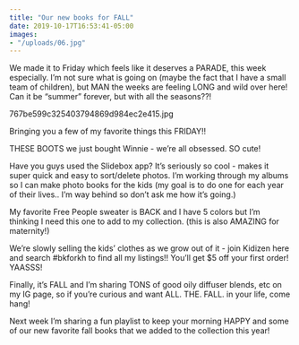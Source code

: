 ```yaml
---
title: "Our new books for FALL"
date: 2019-10-17T16:53:41-05:00
images:
- "/uploads/06.jpg"
---
```


We made it to Friday which feels like it deserves a PARADE, this week especially. I’m not sure what is going on (maybe the fact that I have a small team of children), but MAN the weeks are feeling LONG and wild over here! Can it be “summer” forever, but with all the seasons??!

767be599c325403794869d984ec2e415.jpg

Bringing you a few of my favorite things this FRIDAY!! 

THESE BOOTS we just bought Winnie - we’re all obsessed. SO cute! 

Have you guys used the Slidebox app? It’s seriously so cool - makes it super quick and easy to sort/delete photos. I’m working through my albums so I can make photo books for the kids (my goal is to do one for each year of their lives.. I’m way behind so don’t ask me how it’s going.) 

My favorite Free People sweater is BACK and I have 5 colors but I’m thinking I need this one to add to my collection. (this is also AMAZING for maternity!)

We’re slowly selling the kids’ clothes as we grow out of it - join Kidizen here and search #bkforkh to find all my listings!! You’ll get $5 off your first order! YAASSS! 

Finally, it’s FALL and I’m sharing TONS of good oily diffuser blends, etc on  my IG page, so if you’re curious and want ALL. THE. FALL. in your life, come hang! 

Next week I’m sharing a fun playlist to keep your morning HAPPY and some of our new favorite fall books that we added to the collection this year! 